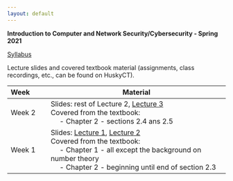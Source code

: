 ```yaml
---
layout: default
---
```


**Introduction to Computer and Network Security/Cybersecurity - Spring 2021**

[Syllabus](./cse3400-syllabus.pdf)

Lecture slides and covered textbook material (assignments, class recordings, etc., can be found on HuskyCT).

| Week&emsp;&emsp;| Material           |
|----------|--------------------|
| Week 2 | Slides: rest of Lecture 2, [Lecture 3](./lecture3.pdf) <br/> Covered from the textbook: <br/> &emsp; - Chapter 2 - sections 2.4 ans 2.5 |
| Week 1 | Slides: [Lecture 1](./lecture1.pdf), [Lecture 2](./lecture2.pdf) <br/> Covered from the textbook: <br/> &emsp; - Chapter 1 - all except the background on number theory <br/> &emsp; - Chapter 2 - beginning until end of section 2.3 |